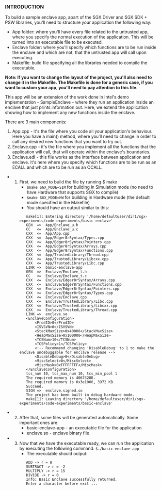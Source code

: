 ### INTRODUCTION

To build a sample enclave app, apart of the SGX Driver and SGX SDK + PSW libraries, you'll need to structure your application the following way:

- App folder: where you'll have every file related to the untrusted app, where you specify the normal execution of the application. This will be turned into an executable file to be executed.
- Enclave folder: where you'll specify which functions are to be run inside the enclave and which are not, that the untrusted app will call upon executing.
- Makefile: build file specifying all the libraries needed to compile the executable.

**Note: If you want to change the layout of the project, you'll also need to change it in the Makefile. The Makefile is done for a generic case, if you want to custom your app, you'll need to pay attention to this file.**

This app will be an extension of the work done in Intel's demo implementation - SampleEnclave - where they run an application inside an enclave that just prints information out. 
Here, we extend the application showing how to implement any new functions inside the enclave.

There are 3 main components:
1) App.cpp - it's the file where you code all your application's behaviour. Here you have a main() method, where you'll need to change in order to call any desired new functions that you want to try out.
2) Enclave.cpp - it's the file where you implement all the functions that the application will call, that will operate within the enclave's boundaries.
3) Enclave.edl - this file works as the interface between application and enclave. It's here where you specify which functions are to be run as an ECALL and which are to be run as an OCALL.

- 1) First, we need to build the file by running $ make
     * ```$make SGX_MODE=SIM``` for building in Simulation mode (no need to have Hardware that supports SGX to compile)
     * ```$make SGX_MODE=HW``` for building in Hardware mode (the default mode specified in the Makefile)
     * You should have an output similar to this: 
     ```C:/Users/MyUser/dir1/sgx-experiments/code-experiments/basic-enclave$ make
        make[1]: Entering directory '/home/defaultuser/dir1/sgx-experiments/code-experiments/basic-enclave'
        GEN  =>  App/Enclave_u.h
        CC   <=  App/Enclave_u.c
        CXX  <=  App/App.cpp
        CXX  <=  App/Edger8rSyntax/Types.cpp
        CXX  <=  App/Edger8rSyntax/Pointers.cpp
        CXX  <=  App/Edger8rSyntax/Arrays.cpp
        CXX  <=  App/Edger8rSyntax/Functions.cpp
        CXX  <=  App/TrustedLibrary/Thread.cpp
        CXX  <=  App/TrustedLibrary/Libcxx.cpp
        CXX  <=  App/TrustedLibrary/Libc.cpp
        LINK =>  basic-enclave-app
        GEN  =>  Enclave/Enclave_t.h
        CC   <=  Enclave/Enclave_t.c
        CXX  <=  Enclave/Edger8rSyntax/Arrays.cpp
        CXX  <=  Enclave/Edger8rSyntax/Functions.cpp
        CXX  <=  Enclave/Edger8rSyntax/Pointers.cpp
        CXX  <=  Enclave/Edger8rSyntax/Types.cpp
        CXX  <=  Enclave/Enclave.cpp
        CXX  <=  Enclave/TrustedLibrary/Libc.cpp
        CXX  <=  Enclave/TrustedLibrary/Libcxx.cpp
        CXX  <=  Enclave/TrustedLibrary/Thread.cpp
        LINK =>  enclave.so
        <EnclaveConfiguration>
            <ProdID>0</ProdID>
            <ISVSVN>0</ISVSVN>
            <StackMaxSize>0x40000</StackMaxSize>
            <HeapMaxSize>0x100000</HeapMaxSize>
            <TCSNum>10</TCSNum>
            <TCSPolicy>1</TCSPolicy>
            <!-- Recommend changing 'DisableDebug' to 1 to make the enclave undebuggable for enclave release -->
            <DisableDebug>0</DisableDebug>
            <MiscSelect>0</MiscSelect>
            <MiscMask>0xFFFFFFFF</MiscMask>
        </EnclaveConfiguration>
        tcs_num 10, tcs_max_num 10, tcs_min_pool 1
        The required memory is 4067328B.
        The required memory is 0x3e1000, 3972 KB.
        Succeed.
        SIGN =>  enclave.signed.so
        The project has been built in debug hardware mode.
        make[1]: Leaving directory '/home/defaultuser/dir1/sgx-experiments/code-experiments/basic-enclave'
        ```

- 2) After that, some files will be generated automatically. Some important ones are:
     * basic-enclave-app - an executable file for the application
     * enclave.so - enclave binary file
- 3) Now that we have the executable ready, we can run the application by executing the following command:
     ```$./basic-enclave-app```
     * The executable should output: 
     ```C:/Users/MyUser/dir1/sgx-experiments/code-experiments/basic-enclave$ ./basic-enclave-app
        ADD -> r = 8
        SUBTRACT -> r = -2
        MULTIPLY -> r = 15
        DIVIDE -> r = 0
        Info: Basic Enclave successfully returned.
        Enter a character before exit ...
     ```
     


